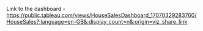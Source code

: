 Link to the dashboard - https://public.tableau.com/views/HouseSalesDashboard_17070329283760/HouseSales?:language=en-GB&:display_count=n&:origin=viz_share_link
